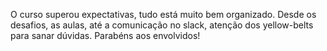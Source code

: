 O curso superou expectativas, tudo está muito bem organizado. Desde os desafios, as aulas, até a comunicação no slack, atenção dos yellow-belts para sanar dúvidas. Parabéns aos envolvidos!